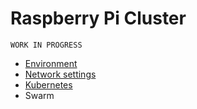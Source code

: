 # Raspberry Pi Cluster

`WORK IN PROGRESS`

* [Environment](environment.md)
* [Network settings](network-settings.md)
* [Kubernetes](kubernetes.md)
* Swarm
